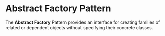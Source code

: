 # Abstract Factory Pattern
The **Abstract Factory** Pattern provides an interface for creating families of related or dependent objects without specifying their concrete classes.
